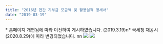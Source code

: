 ```yaml
---
title: "2016년 연간 기부금 모금액 및 활용실적 명세서"
date: "2019-03-19"
---
```


\* 홈페이지 개편됨에 따라 이전하여 게시하였습니다. (2019.3.19)n\* 국세청 재공시(2020.8.29)에 따라 변경되었습니다. nn ![](https://r2.womenandwar.net/kboard_attached/3/202010/5f84195751fbe9481471.jpg) ![](https://r2.womenandwar.net/kboard_attached/3/202010/5f84195753d8c5679930.jpg)
